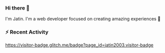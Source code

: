 ### Hi there 👋

I'm Jatin. I'm a web developer focused on creating amazing experiences :raised_hands: 

### :zap: Recent Activity

<!--START_SECTION:activity-->

https://visitor-badge.glitch.me/badge?page_id=jatin2003.visitor-badge